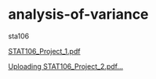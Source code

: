 # analysis-of-variance
sta106

[STAT106_Project_1.pdf](https://github.com/user-attachments/files/22062038/STAT106_Project_1.pdf)

[Uploading STAT106_Project_2.pdf…]()
